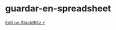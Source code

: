 # guardar-en-spreadsheet

[Edit on StackBlitz ⚡️](https://stackblitz.com/edit/guardar-en-spreadsheet-gbbsax)